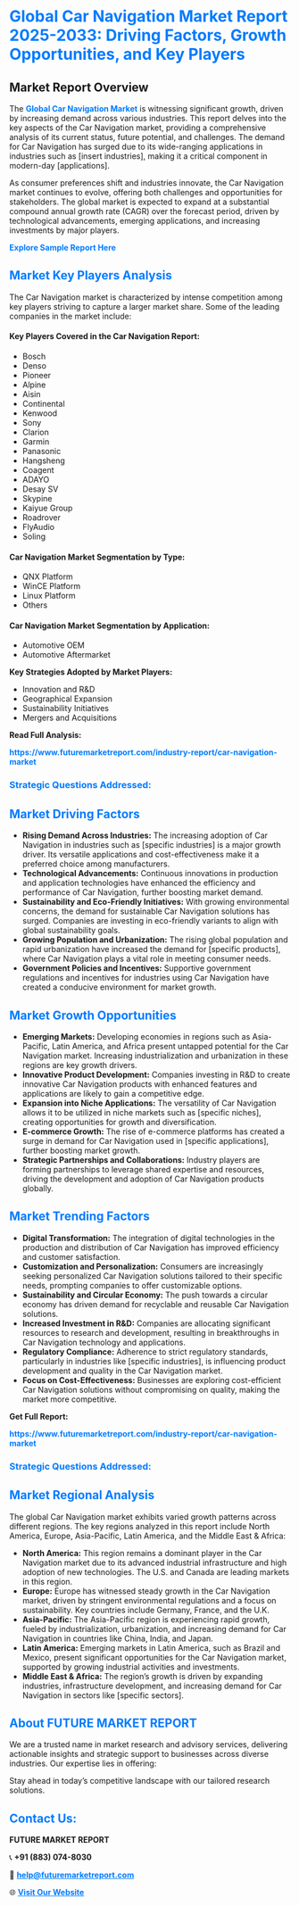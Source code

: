 <h1 style="color: #007BFF;">Global Car Navigation Market Report 2025-2033: Driving Factors, Growth Opportunities, and Key Players</h1>

<section id="overview">
<h2>Market Report Overview</h2>
<p>The <a href="https://www.futuremarketreport.com/industry-report/car-navigation-market" style="color: #007BFF; text-decoration: none;"><strong>Global Car Navigation Market</strong></a> is witnessing significant growth, driven by increasing demand across various industries. This report delves into the key aspects of the Car Navigation market, providing a comprehensive analysis of its current status, future potential, and challenges. The demand for Car Navigation has surged due to its wide-ranging applications in industries such as [insert industries], making it a critical component in modern-day [applications].</p>
<p>As consumer preferences shift and industries innovate, the Car Navigation market continues to evolve, offering both challenges and opportunities for stakeholders. The global market is expected to expand at a substantial compound annual growth rate (CAGR) over the forecast period, driven by technological advancements, emerging applications, and increasing investments by major players.</p>
</section>

<section id="overview">
<p><a href="https://www.futuremarketreport.com/request-sample/reportId=103566" style="color: #007BFF; text-decoration: none;"><strong>Explore Sample Report Here</strong></a></p>
</section>

<section id="key-players">
<h2 style="color: #007BFF;">Market Key Players Analysis</h2>
<p>The Car Navigation market is characterized by intense competition among key players striving to capture a larger market share. Some of the leading companies in the market include:</p>
<h4>Key Players Covered in the Car Navigation Report:</h4>
<ul><li>Bosch</li><li>Denso</li><li>Pioneer</li><li>Alpine</li><li>Aisin</li><li>Continental</li><li>Kenwood</li><li>Sony</li><li>Clarion</li><li>Garmin</li><li>Panasonic</li><li>Hangsheng</li><li>Coagent</li><li>ADAYO</li><li>Desay SV</li><li>Skypine</li><li>Kaiyue Group</li><li>Roadrover</li><li>FlyAudio</li><li>Soling</li></ul>
<h4>Car Navigation Market Segmentation by Type:</h4>
<ul><li>QNX Platform</li><li>WinCE Platform</li><li>Linux Platform</li><li>Others</li></ul>

<h4>Car Navigation Market Segmentation by Application:</h4>
<ul><li>Automotive OEM</li><li>Automotive Aftermarket</li></ul>
<p><strong>Key Strategies Adopted by Market Players:</strong></p>
<ul>
<li>Innovation and R&D</li>
<li>Geographical Expansion</li>
<li>Sustainability Initiatives</li>
<li>Mergers and Acquisitions</li>
</ul>
</section>

<section>
<p><strong>Read Full Analysis: </strong></p><a href="https://www.futuremarketreport.com/industry-report/car-navigation-market" style="color: #007BFF; text-decoration: none;"><strong>https://www.futuremarketreport.com/industry-report/car-navigation-market</strong></a>
<h3 style="color: #007BFF;">Strategic Questions Addressed:</h3>
</section>

<section id="driving-factors">
<h2 style="color: #007BFF;">Market Driving Factors</h2>
<ul>
<li><strong>Rising Demand Across Industries:</strong> The increasing adoption of Car Navigation in industries such as [specific industries] is a major growth driver. Its versatile applications and cost-effectiveness make it a preferred choice among manufacturers.</li>
<li><strong>Technological Advancements:</strong> Continuous innovations in production and application technologies have enhanced the efficiency and performance of Car Navigation, further boosting market demand.</li>
<li><strong>Sustainability and Eco-Friendly Initiatives:</strong> With growing environmental concerns, the demand for sustainable Car Navigation solutions has surged. Companies are investing in eco-friendly variants to align with global sustainability goals.</li>
<li><strong>Growing Population and Urbanization:</strong> The rising global population and rapid urbanization have increased the demand for [specific products], where Car Navigation plays a vital role in meeting consumer needs.</li>
<li><strong>Government Policies and Incentives:</strong> Supportive government regulations and incentives for industries using Car Navigation have created a conducive environment for market growth.</li>
</ul>
</section>

<section id="growth-opportunities">
<h2 style="color: #007BFF;">Market Growth Opportunities</h2>
<ul>
<li><strong>Emerging Markets:</strong> Developing economies in regions such as Asia-Pacific, Latin America, and Africa present untapped potential for the Car Navigation market. Increasing industrialization and urbanization in these regions are key growth drivers.</li>
<li><strong>Innovative Product Development:</strong> Companies investing in R&D to create innovative Car Navigation products with enhanced features and applications are likely to gain a competitive edge.</li>
<li><strong>Expansion into Niche Applications:</strong> The versatility of Car Navigation allows it to be utilized in niche markets such as [specific niches], creating opportunities for growth and diversification.</li>
<li><strong>E-commerce Growth:</strong> The rise of e-commerce platforms has created a surge in demand for Car Navigation used in [specific applications], further boosting market growth.</li>
<li><strong>Strategic Partnerships and Collaborations:</strong> Industry players are forming partnerships to leverage shared expertise and resources, driving the development and adoption of Car Navigation products globally.</li>
</ul>
</section>

<section id="trending-factors">
<h2 style="color: #007BFF;">Market Trending Factors</h2>
<ul>
<li><strong>Digital Transformation:</strong> The integration of digital technologies in the production and distribution of Car Navigation has improved efficiency and customer satisfaction.</li>
<li><strong>Customization and Personalization:</strong> Consumers are increasingly seeking personalized Car Navigation solutions tailored to their specific needs, prompting companies to offer customizable options.</li>
<li><strong>Sustainability and Circular Economy:</strong> The push towards a circular economy has driven demand for recyclable and reusable Car Navigation solutions.</li>
<li><strong>Increased Investment in R&D:</strong> Companies are allocating significant resources to research and development, resulting in breakthroughs in Car Navigation technology and applications.</li>
<li><strong>Regulatory Compliance:</strong> Adherence to strict regulatory standards, particularly in industries like [specific industries], is influencing product development and quality in the Car Navigation market.</li>
<li><strong>Focus on Cost-Effectiveness:</strong> Businesses are exploring cost-efficient Car Navigation solutions without compromising on quality, making the market more competitive.</li>
</ul>
</section>

<section>
<p><strong>Get Full Report: </strong></p><a href="https://www.futuremarketreport.com/industry-report/car-navigation-market" style="color: #007BFF; text-decoration: none;"><strong>https://www.futuremarketreport.com/industry-report/car-navigation-market</strong></a>
<h3 style="color: #007BFF;">Strategic Questions Addressed:</h3>
</section>


<section id="regional-analysis">
<h2 style="color: #007BFF;">Market Regional Analysis</h2>
<p>The global Car Navigation market exhibits varied growth patterns across different regions. The key regions analyzed in this report include North America, Europe, Asia-Pacific, Latin America, and the Middle East & Africa:</p>
<ul>
<li><strong>North America:</strong> This region remains a dominant player in the Car Navigation market due to its advanced industrial infrastructure and high adoption of new technologies. The U.S. and Canada are leading markets in this region.</li>
<li><strong>Europe:</strong> Europe has witnessed steady growth in the Car Navigation market, driven by stringent environmental regulations and a focus on sustainability. Key countries include Germany, France, and the U.K.</li>
<li><strong>Asia-Pacific:</strong> The Asia-Pacific region is experiencing rapid growth, fueled by industrialization, urbanization, and increasing demand for Car Navigation in countries like China, India, and Japan.</li>
<li><strong>Latin America:</strong> Emerging markets in Latin America, such as Brazil and Mexico, present significant opportunities for the Car Navigation market, supported by growing industrial activities and investments.</li>
<li><strong>Middle East & Africa:</strong> The region’s growth is driven by expanding industries, infrastructure development, and increasing demand for Car Navigation in sectors like [specific sectors].</li>
</ul>
</section>

<footer>
<h2 style="color: #007BFF;">About FUTURE MARKET REPORT</h2>
<p>We are a trusted name in market research and advisory services, delivering actionable insights and strategic support to businesses across diverse industries. Our expertise lies in offering:</p>

<p>Stay ahead in today’s competitive landscape with our tailored research solutions.</p>

<h2 style="color: #007BFF;">Contact Us:</h2>
<p><strong>FUTURE MARKET REPORT</strong></p>
<p>📞 <strong>+91 (883) 074-8030</strong></p>
<p>📧 <strong><a href="mailto:help@futuremarketreport.com" style="color: #007BFF;">help@futuremarketreport.com</a></strong></p>
<p>🌐 <strong><a href="https://www.futuremarketreport.com/" style="color: #007BFF;">Visit Our Website</a></strong></p>
</footer>